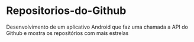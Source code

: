 # Repositorios-do-Github
Desenvolvimento de um aplicativo Android que faz uma chamada a API do Github e mostra os repositórios com mais estrelas
